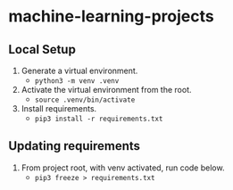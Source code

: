 # machine-learning-projects

## Local Setup

1. Generate a virtual environment.
    - `python3 -m venv .venv`
2. Activate the virtual environment from the root.
    - `source .venv/bin/activate`
3. Install requirements.
    - `pip3 install -r requirements.txt`

## Updating requirements

1. From project root, with venv activated, run code below.
    - `pip3 freeze > requirements.txt`